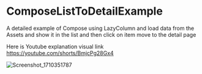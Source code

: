 # ComposeListToDetailExample
A detailed example of Compose using LazyColumn and load data from the Assets and show it in the list and then click on item move to the detail page

Here is Youtube explanation visual link
https://youtube.com/shorts/BmjcPg28Gx4

![Screenshot_1710351787](https://github.com/AbdulRehmanNazar/ComposeListToDetailExample/assets/6792823/a0e742b6-dc95-497f-bc48-3dfd6a73dde9)

